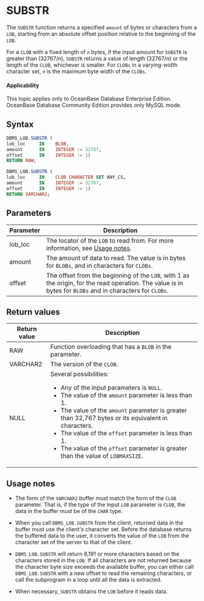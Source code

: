 SUBSTR
===========================

The `SUBSTR` function returns a specified `amount` of bytes or characters from a `LOB`, starting from an absolute offset position relative to the beginning of the `LOB`.

For a `CLOB` with a fixed length of `n` bytes, if the input amount for `SUBSTR` is greater than (32767/n), `SUBSTR` returns a value of length (32767/n) or the length of the `CLOB`, whichever is smaller. For `CLOBs` in a varying-width character set, `n` is the maximum byte width of the `CLOBs`.

<main id="notice" >
    <h4>Applicability</h4>
    <p>This topic applies only to OceanBase Database Enterprise Edition. OceanBase Database Community Edition provides only MySQL mode. </p>
  </main>

Syntax
-----------

```sql
DBMS_LOB.SUBSTR (
lob_loc     IN    BLOB,
amount      IN    INTEGER := 32767,
offset      IN    INTEGER := 1)
RETURN RAW;

DBMS_LOB.SUBSTR (
lob_loc     IN    CLOB CHARACTER SET ANY_CS,
amount      IN    INTEGER := 32767,
offset      IN    INTEGER := 1)
RETURN VARCHAR2;
```



Parameters
-------------



| **Parameter** | **Description**                                                                                                                                            |
|---------------|------------------------------------------------------------------------------------------------------------------------------------------------------------|
| lob_loc       | The locator of the `LOB` to read from. For more information, see [Usage notes](1.dbms-lob-overview-oracle.md).                                             |
| amount        | The amount of data to read. The value is in bytes for `BLOBs`, and in characters for `CLOBs`.                                                              |
| offset        | The offset from the beginning of the `LOB`, with 1 as the origin, for the read operation. The value is in bytes for `BLOBs` and in characters for `CLOBs`. |



Return values
------------



| **Return value** | **Description**                                                                                                                                                                                                                                                                                                                                                                                                            |
|------------------|----------------------------------------------------------------------------------------------------------------------------------------------------------------------------------------------------------------------------------------------------------------------------------------------------------------------------------------------------------------------------------------------------------------------------|
| RAW              | Function overloading that has a `BLOB` in the parameter.                                                                                                                                                                                                                                                                                                                                                                   |
| VARCHAR2         | The version of the `CLOB`.                                                                                                                                                                                                                                                                                                                                                                                                 |
| NULL             | Several possibilities: <ul><li> Any of the input parameters is `NULL`.   </li><li> The value of the `amount` parameter is less than 1.   </li><li> The value of the `amount` parameter is greater than 32,767 bytes or its equivalent in characters.   </li><li> The value of the `offset` parameter is less than 1.   </li><li> The value of the `offset` parameter is greater than the value of `LOBMAXSIZE`. </li></ul> |



Usage notes
-------------

* The form of the `VARCHAR2` buffer must match the form of the `CLOB` parameter. That is, if the type of the input `LOB` parameter is `CLOB`, the data in the buffer must be of the `CHAR` type.



* When you call `DBMS_LOB.SUBSTR` from the client, returned data in the buffer must use the client's character set. Before the database returns the buffered data to the user, it converts the value of the `LOB` from the character set of the server to that of the client.



* `DBMS_LOB.SUBSTR` will return 8,191 or more characters based on the characters stored in the `LOB`. If all characters are not returned because the character byte size exceeds the available buffer, you can either call `DBMS_LOB.SUBSTR` with a new offset to read the remaining characters, or call the subprogram in a loop until all the data is extracted.



* When necessary, `SUBSTR` obtains the `LOB` before it reads data.





